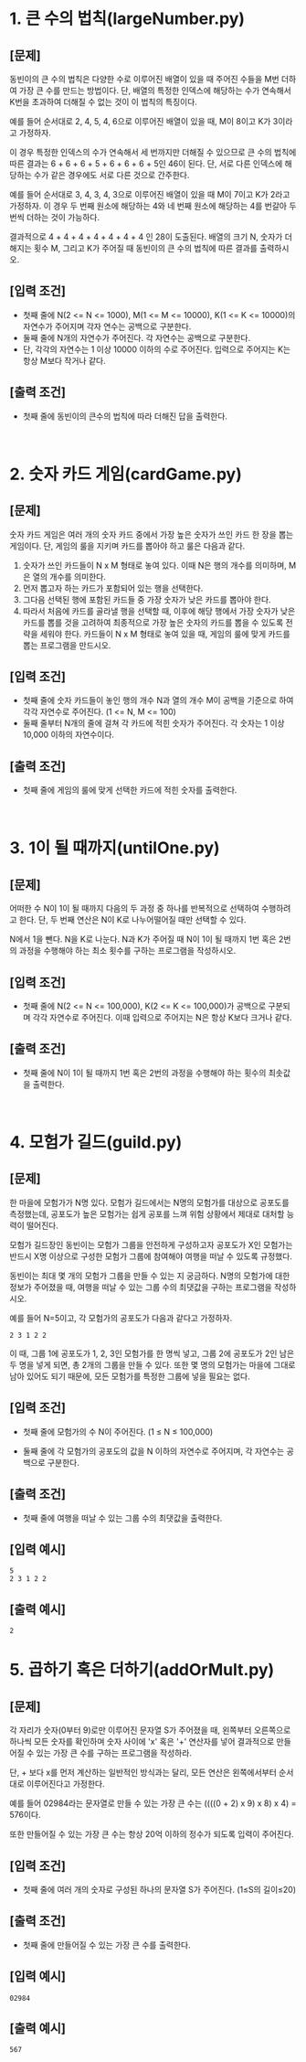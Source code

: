 1\.&nbsp;큰 수의 법칙(largeNumber.py)
======
[문제]
------
동빈이의 큰 수의 법칙은 다양한 수로 이루어진 배열이 있을 때 주어진 수들을 M번 더하여 가장 큰 수를 만드는 방법이다. 단, 배열의 특정한 인덱스에 해당하는 수가 연속해서 K번을 초과하여 더해질 수 없는 것이 이 법칙의 특징이다.

예를 들어 순서대로 2, 4, 5, 4, 6으로 이루어진 배열이 있을 때, M이 8이고 K가 3이라고 가정하자.

이 경우 특정한 인덱스의 수가 연속해서 세 번까지만 더해질 수 있으므로 큰 수의 법칙에 따른 결과는 6 + 6 + 6 + 5 + 6 + 6 + 6 + 5인 46이 된다. 단, 서로 다른 인덱스에 해당하는 수가 같은 경우에도 서로 다른 것으로 간주한다.

예를 들어 순서대로 3, 4, 3, 4, 3으로 이루어진 배열이 있을 때 M이 7이고 K가 2라고 가정하자. 이 경우 두 번째 원소에 해당하는 4와 네 번째 원소에 해당하는 4를 번갈아 두 번씩 더하는 것이 가능하다.

결과적으로 4 + 4 + 4 + 4 + 4 + 4 + 4 인 28이 도출된다.
배열의 크기 N, 숫자가 더해지는 횟수 M, 그리고 K가 주어질 때 동빈이의 큰 수의 법칙에 따른 결과를 출력하시오.

[입력 조건]
------
- 첫째 줄에 N(2 <= N <= 1000), M(1 <= M <= 10000), K(1 <= K <= 10000)의 자연수가 주어지며 각자 연수는 공백으로 구분한다.
- 둘째 줄에 N개의 자연수가 주어진다. 각 자연수는 공백으로 구분한다.
- 단, 각각의 자연수는 1 이상 10000 이하의 수로 주어진다.
입력으로 주어지는 K는 항상 M보다 작거나 같다.

[출력 조건]
------
- 첫째 줄에 동빈이의 큰수의 법칙에 따라 더해진 답을 출력한다.
<br>

2\.&nbsp;숫자 카드 게임(cardGame.py)
======
[문제]
------
숫자 카드 게임은 여러 개의 숫자 카드 중에서 가장 높은 숫자가 쓰인 카드 한 장을 뽑는 게임이다. 단, 게임의 룰을 지키며 카드를 뽑아야 하고 룰은 다음과 같다.

1. 숫자가 쓰인 카드들이 N x M 형태로 놓여 있다. 이때 N은 행의 개수를 의미하며, M은 열의 개수를 의미한다.
2. 먼저 뽑고자 하는 카드가 포함되어 있는 행을 선택한다.
3. 그다음 선택된 행에 포함된 카드들 중 가장 숫자가 낮은 카드를 뽑아야 한다.
4. 따라서 처음에 카드를 골라낼 행을 선택할 때, 이후에 해당 행에서 가장 숫자가 낮은 카드를 뽑를 것을 고려하여 최종적으로 가장 높은 숫자의 카드를 뽑을 수 있도록 전략을 세워야 한다.
카드들이 N x M 형태로 놓여 있을 때, 게임의 룰에 맞게 카드를 뽑는 프로그램을 만드시오.


[입력 조건]
------
- 첫째 줄에 숫자 카드들이 놓인 행의 개수 N과 열의 개수 M이 공백을 기준으로 하여 각각 자연수로 주어진다. (1 <= N, M <= 100)
- 둘째 줄부터 N개의 줄에 걸쳐 각 카드에 적힌 숫자가 주어진다. 각 숫자는 1 이상 10,000 이하의 자연수이다.

[출력 조건]
-----
- 첫째 줄에 게임의 룰에 맞게 선택한 카드에 적힌 숫자를 출력한다.
<br>

3\.&nbsp;1이 될 때까지(untilOne.py)
======
[문제]
------
어떠한 수 N이 1이 될 때까지 다음의 두 과정 중 하나를 반복적으로 선택하여 수행하려고 한다. 단, 두 번째 연산은 N이 K로 나누어떨어질 때만 선택할 수 있다.

N에서 1을 뺀다.
N을 K로 나눈다.
N과 K가 주어질 때 N이 1이 될 때까지 1번 혹은 2번의 과정을 수행해야 하는 최소 횟수를 구하는 프로그램을 작성하시오.

[입력 조건]
------
- 첫째 줄에 N(2 <= N <= 100,000), K(2 <= K <= 100,000)가 공백으로 구분되며 각각 자연수로 주어진다. 이때 입력으로 주어지는 N은 항상 K보다 크거나 같다.

[출력 조건]
-----
- 첫째 줄에 N이 1이 될 때까지 1번 혹은 2번의 과정을 수행해야 하는 횟수의 최솟값을 출력한다.
<br>

4\.&nbsp;모험가 길드(guild.py)
======
[문제]
------
한 마을에 모험가가 N명 있다. 모험가 길드에서는 N명의 모험가를 대상으로 공포도를 측정했는데, 공포도가 높은 모험가는 쉽게 공포를 느껴 위험 상황에서 제대로 대처할 능력이 떨어진다.

모험가 길드장인 동빈이는 모험가 그룹을 안전하게 구성하고자 공포도가 X인 모험가는 반드시 X명 이상으로 구성한 모험가 그룹에 참여해야 여행을 떠날 수 있도록 규정했다.

동빈이는 최대 몇 개의 모험가 그룹을 만들 수 있는 지 궁금하다. N명의 모험가에 대한 정보가 주어졌을 때, 여행을 떠날 수 있는 그룹 수의 최댓값을 구하는 프로그램을 작성하시오.

예를 들어 N=5이고, 각 모험가의 공포도가 다음과 같다고 가정하자.
~~~
2 3 1 2 2
~~~
이 때, 그룹 1에 공포도가 1, 2, 3인 모험가를 한 명씩 넣고, 그룹 2에 공포도가 2인 남은 두 명을 넣게 되면, 총 2개의 그룹을 만들 수 있다. 또한 몇 명의 모험가는 마을에 그대로 남아 있어도 되기 때문에, 모든 모험가를 특정한 그룹에 넣을 필요는 없다.

[입력 조건]
------
- 첫째 줄에 모험가의 수 N이 주어진다. (1 ≤ N ≤ 100,000)

- 둘째 줄에 각 모험가의 공포도의 값을 N 이하의 자연수로 주어지며, 각 자연수는 공백으로 구분한다.

[출력 조건]
-----
- 첫째 줄에 여행을 떠날 수 있는 그룹 수의 최댓값을 출력한다. 

[입력 예시]
-----
~~~
5
2 3 1 2 2
~~~

[출력 예시]
-----
~~~
2
~~~

5\.&nbsp;곱하기 혹은 더하기(addOrMult.py)
======
[문제]
------
각 자리가 숫자(0부터 9)로만 이루어진 문자열 S가 주어졌을 때, 왼쪽부터 오른쪽으로 하나씩 모든 숫자를 확인하며 숫자 사이에 'x' 혹은 '+' 연산자를 넣어 결과적으로 만들어질 수 있는 가장 큰 수를 구하는 프로그램을 작성하라.

단, + 보다 x를 먼저 계산하는 일반적인 방식과는 달리, 모든 연산은 왼쪽에서부터 순서대로 이루어진다고 가정한다.

예를 들어 02984라는 문자열로 만들 수 있는 가장 큰 수는 ((((0 + 2) x 9) x 8) x 4) = 576이다.

또한 만들어질 수 있는 가장 큰 수는 항상 20억 이하의 정수가 되도록 입력이 주어진다.

[입력 조건]
------
- 첫째 줄에 여러 개의 숫자로 구성된 하나의 문자열 S가 주어진다. (1≤S의 길이≤20)

[출력 조건]
-----
- 첫째 줄에 만들어질 수 있는 가장 큰 수를 출력한다.

[입력 예시]
-----
~~~
02984
~~~

[출력 예시]
-----
~~~
567
~~~
